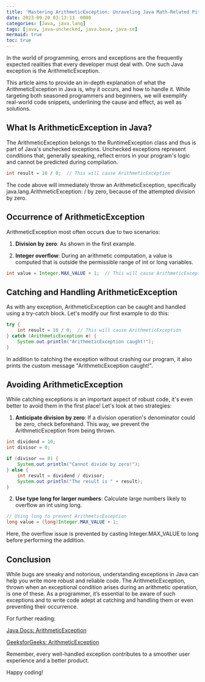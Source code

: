 ```yaml
---
title: 'Mastering ArithmeticException: Unraveling Java Math-Related Pitfalls'
date: 2023-09-20 03:13:13 -0000
categories: [Java, java.lang]
tags: [java, java-unchecked, java.base, java-se]
mermaid: true
toc: true
---
```



In the world of programming, errors and exceptions are the frequently expected realities that every developer must deal with. One such Java exception is the ArithmeticException. 

This article aims to provide an in-depth explanation of what the ArithmeticException in Java is, why it occurs, and how to handle it. While targeting both seasoned programmers and beginners, we will exemplify real-world code snippets, underlining the cause and effect, as well as solutions. 

## What Is ArithmeticException in Java?

The ArithmeticException belongs to the RuntimeException class and thus is part of Java's unchecked exceptions. Unchecked exceptions represent conditions that, generally speaking, reflect errors in your program's logic and cannot be predicted during compilation.

```java
int result = 10 / 0;  // This will cause ArithmeticException
```

The code above will immediately throw an ArithmeticException, specifically java.lang.ArithmeticException: / by zero, because of the attempted division by zero.

## Occurrence of ArithmeticException

ArithmeticException most often occurs due to two scenarios:

1. **Division by zero**: As shown in the first example.

2. **Integer overflow**: During an arithmetic computation, a value is computed that is outside the permissible range of int or long variables.

```java
int value = Integer.MAX_VALUE + 1;  // This will cause ArithmeticException
```

## Catching and Handling ArithmeticException

As with any exception, ArithmeticException can be caught and handled using a try-catch block. Let's modify our first example to do this:

```java
try {
    int result = 10 / 0;  // This will cause ArithmeticException
} catch (ArithmeticException e) {
    System.out.println("ArithmeticException caught!");
}
```

In addition to catching the exception without crashing our program, it also prints the custom message "ArithmeticException caught!".

## Avoiding ArithmeticException

While catching exceptions is an important aspect of robust code, it's even better to avoid them in the first place! Let's look at two strategies:

1. **Anticipate division by zero**: If a division operation's denominator could be zero, check beforehand. This way, we prevent the ArithmeticException from being thrown.

```java
int dividend = 10;
int divisor = 0;

if (divisor == 0) {
    System.out.println("Cannot divide by zero!");
} else {
    int result = dividend / divisor;
    System.out.println("The result is " + result);
}
```

2. **Use type long for larger numbers**: Calculate large numbers likely to overflow an int using long. 

```java
// Using long to prevent ArithmeticException
long value = (long)Integer.MAX_VALUE + 1;
```

Here, the overflow issue is prevented by casting Integer.MAX_VALUE to long before performing the addition.

## Conclusion

While bugs are sneaky and notorious, understanding exceptions in Java can help you write more robust and reliable code. The ArithmeticException, thrown when an exceptional condition arises during an arithmetic operation, is one of these. As a programmer, it’s essential to be aware of such exceptions and to write code adept at catching and handling them or even preventing their occurrence. 

For further reading:

[Java Docs: ArithmeticException](https://docs.oracle.com/javase/7/docs/api/java/lang/ArithmeticException.html)

[GeeksforGeeks: ArithmeticException](https://www.geeksforgeeks.org/arithmeticexception-class-in-java-with-examples/)

Remember, every well-handled exception contributes to a smoother user experience and a better product. 

Happy coding!

